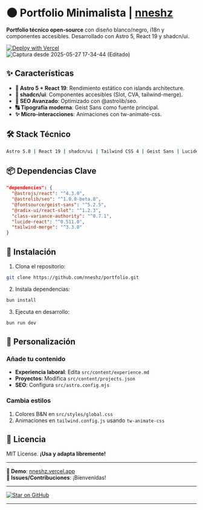 # 🌑 Portfolio Minimalista | [nneshz](https://nneshz.vercel.app)  

**Portfolio técnico open-source** con diseño blanco/negro, i18n y componentes accesibles. Desarrollado con Astro 5, React 19 y shadcn/ui.  

[![Deploy with Vercel](https://vercel.com/button)](https://vercel.com/new/clone?repository-url=https%3A%2F%2Fgithub.com%2Fnneshz%2Fportfolio)  
![Captura desde 2025-05-27 17-34-44 (Editado)](https://github.com/user-attachments/assets/2174380c-c964-45b9-a64d-631d106a50f7)


## ✨ Características  
- **🚀 Astro 5 + React 19**: Rendimiento estático con islands architecture.  
- **🎨 shadcn/ui**: Componentes accesibles (Slot, CVA, tailwind-merge).  
- **📡 SEO Avanzado**: Optimizado con @astrolib/seo.  
- **🔠 Tipografía moderna**: Geist Sans como fuente principal.  
- **✨ Micro-interacciones**: Animaciones con tw-animate-css.  

## 🛠 Stack Técnico  
```bash
Astro 5.8 | React 19 | shadcn/ui | Tailwind CSS 4 | Geist Sans | Lucide Icons
```  

## 📦 Dependencias Clave  
```json
"dependencies": {
  "@astrojs/react": "^4.3.0",
  "@astrolib/seo": "^1.0.0-beta.8",
  "@fontsource/geist-sans": "^5.2.5",
  "@radix-ui/react-slot": "^1.2.3",
  "class-variance-authority": "^0.7.1",
  "lucide-react": "^0.511.0",
  "tailwind-merge": "^3.3.0"
}
```  

## 🚀 Instalación  
1. Clona el repositorio:  
```bash  
git clone https://github.com/nneshz/portfolio.git  
```  
2. Instala dependencias:  
```bash  
bun install  
```  
3. Ejecuta en desarrollo:  
```bash  
bun run dev  
```  

## 🎨 Personalización  
### Añade tu contenido  
- **Experiencia laboral**: Edita `src/content/experience.md`  
- **Proyectos**: Modifica `src/content/projects.json`  
- **SEO**: Configura `src/astro.config.mjs`  

### Cambia estilos  
1. Colores B&N en `src/styles/global.css`  
2. Animaciones en `tailwind.config.js` usando `tw-animate-css`  

## 📜 Licencia  
MIT License. **¡Usa y adapta libremente!**  

---  
**🔗 Demo**: [nneshz.vercel.app](https://nneshz.vercel.app)  
**🐞 Issues/Contribuciones**: ¡Bienvenidas!  

---  
[![Star on GitHub](https://img.shields.io/github/stars/nneshz/portfolio?style=social)](https://github.com/nneshz/portfolio)  

---  
